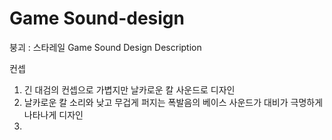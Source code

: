 # Game Sound-design
붕괴 : 스타레일 Game Sound Design Description



컨셉  
1. 긴 대검의 컨셉으로 가볍지만 날카로운 칼 사운드로 디자인
2. 날카로운 칼 소리와 낮고 무겁게 퍼지는 폭발음의 베이스 사운드가 대비가 극명하게 나타나게 디자인
3. 
